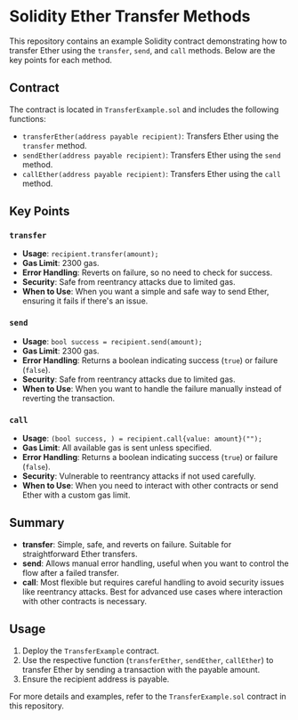 # Solidity Ether Transfer Methods

This repository contains an example Solidity contract demonstrating how to transfer Ether using the `transfer`, `send`, and `call` methods. Below are the key points for each method.

## Contract

The contract is located in `TransferExample.sol` and includes the following functions:

- `transferEther(address payable recipient)`: Transfers Ether using the `transfer` method.
- `sendEther(address payable recipient)`: Transfers Ether using the `send` method.
- `callEther(address payable recipient)`: Transfers Ether using the `call` method.

## Key Points

### `transfer`

- **Usage**: `recipient.transfer(amount);`
- **Gas Limit**: 2300 gas.
- **Error Handling**: Reverts on failure, so no need to check for success.
- **Security**: Safe from reentrancy attacks due to limited gas.
- **When to Use**: When you want a simple and safe way to send Ether, ensuring it fails if there's an issue.

### `send`

- **Usage**: `bool success = recipient.send(amount);`
- **Gas Limit**: 2300 gas.
- **Error Handling**: Returns a boolean indicating success (`true`) or failure (`false`).
- **Security**: Safe from reentrancy attacks due to limited gas.
- **When to Use**: When you want to handle the failure manually instead of reverting the transaction.

### `call`

- **Usage**: `(bool success, ) = recipient.call{value: amount}("");`
- **Gas Limit**: All available gas is sent unless specified.
- **Error Handling**: Returns a boolean indicating success (`true`) or failure (`false`).
- **Security**: Vulnerable to reentrancy attacks if not used carefully.
- **When to Use**: When you need to interact with other contracts or send Ether with a custom gas limit.

## Summary

- **transfer**: Simple, safe, and reverts on failure. Suitable for straightforward Ether transfers.
- **send**: Allows manual error handling, useful when you want to control the flow after a failed transfer.
- **call**: Most flexible but requires careful handling to avoid security issues like reentrancy attacks. Best for advanced use cases where interaction with other contracts is necessary.

## Usage

1. Deploy the `TransferExample` contract.
2. Use the respective function (`transferEther`, `sendEther`, `callEther`) to transfer Ether by sending a transaction with the payable amount.
3. Ensure the recipient address is payable.

For more details and examples, refer to the `TransferExample.sol` contract in this repository.
